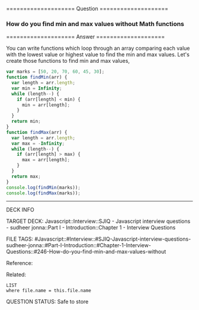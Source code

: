 ==================== Question ====================  

### How do you find min and max values without Math functions  

==================== Answer ====================  

You can write functions which loop through an array comparing each value with
the lowest value or highest value to find the min and max values. Let's create
those functions to find min and max values,

```javascript
var marks = [50, 20, 70, 60, 45, 30];
function findMin(arr) {
  var length = arr.length;
  var min = Infinity;
  while (length--) {
    if (arr[length] < min) {
      min = arr[length];
    }
  }
  return min;
}
function findMax(arr) {
  var length = arr.length;
  var max = -Infinity;
  while (length--) {
    if (arr[length] > max) {
      max = arr[length];
    }
  }
  return max;
}
console.log(findMin(marks));
console.log(findMax(marks));
```

---

DECK INFO

TARGET DECK: Javascript::Interview::SJIQ - Javascript interview questions -
sudheer jonna::Part I - Introduction::Chapter 1 - Interview Questions

FILE TAGS:
#Javascript::#Interview::#SJIQ-Javascript-interview-questions-sudheer-jonna::#Part-I-Introduction::#Chapter-1-Interview-Questions::#246-How-do-you-find-min-and-max-values-without

Reference:

Related:

```dataview
LIST
where file.name = this.file.name
```

QUESTION STATUS: Safe to store
